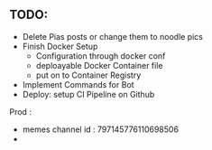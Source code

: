 ## TODO:

- Delete Pias posts or change them to noodle pics
- Finish Docker Setup
  - Configuration through docker conf
  - deploayable Docker Container file
  - put on to Container Registry
- Implement Commands for Bot
- Deploy: setup CI Pipeline on Github

Prod :

- memes channel id : 797145776110698506
- 
